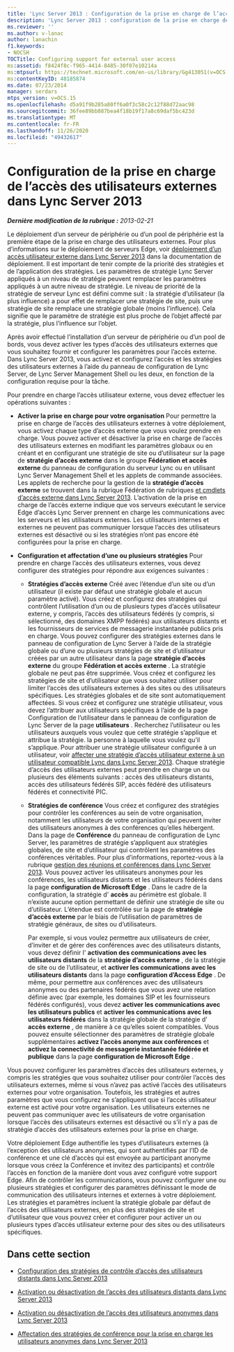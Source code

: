 ```yaml
---
title: 'Lync Server 2013 : Configuration de la prise en charge de l’accès des utilisateurs externes'
description: 'Lync Server 2013 : configuration de la prise en charge de l’accès des utilisateurs externes.'
ms.reviewer: ''
ms.author: v-lanac
author: lanachin
f1.keywords:
- NOCSH
TOCTitle: Configuring support for external user access
ms:assetid: f8424f8c-f965-4414-8485-30f07e10214a
ms:mtpsurl: https://technet.microsoft.com/en-us/library/Gg413051(v=OCS.15)
ms:contentKeyID: 48185874
ms.date: 07/23/2014
manager: serdars
mtps_version: v=OCS.15
ms.openlocfilehash: d5a91f9b285a80ff6a0f3c58c2c12f88d72aac98
ms.sourcegitcommit: 36fee89bb887bea4f18b19f17a8c69daf5bc423d
ms.translationtype: MT
ms.contentlocale: fr-FR
ms.lasthandoff: 11/26/2020
ms.locfileid: "49432617"
---
```

# <a name="configuring-support-for-external-user-access-in-lync-server-2013"></a>Configuration de la prise en charge de l’accès des utilisateurs externes dans Lync Server 2013

<div data-xmlns="http://www.w3.org/1999/xhtml">

<div class="topic" data-xmlns="http://www.w3.org/1999/xhtml" data-msxsl="urn:schemas-microsoft-com:xslt" data-cs="https://msdn.microsoft.com/">

<div data-asp="https://msdn2.microsoft.com/asp">



</div>

<div id="mainSection">

<div id="mainBody">

<span> </span>

_**Dernière modification de la rubrique :** 2013-02-21_

Le déploiement d’un serveur de périphérie ou d’un pool de périphérie est la première étape de la prise en charge des utilisateurs externes. Pour plus d’informations sur le déploiement de serveurs Edge, voir [déploiement d’un accès utilisateur externe dans Lync Server 2013](lync-server-2013-deploying-external-user-access.md) dans la documentation de déploiement. Il est important de tenir compte de la priorité des stratégies et de l’application des stratégies. Les paramètres de stratégie Lync Server appliqués à un niveau de stratégie peuvent remplacer les paramètres appliqués à un autre niveau de stratégie. Le niveau de priorité de la stratégie de serveur Lync est défini comme suit : la stratégie d’utilisateur (la plus influence) a pour effet de remplacer une stratégie de site, puis une stratégie de site remplace une stratégie globale (moins l’influence). Cela signifie que le paramètre de stratégie est plus proche de l’objet affecté par la stratégie, plus l’influence sur l’objet.

Après avoir effectué l’installation d’un serveur de périphérie ou d’un pool de bords, vous devez activer les types d’accès des utilisateurs externes que vous souhaitez fournir et configurer les paramètres pour l’accès externe. Dans Lync Server 2013, vous activez et configurez l’accès et les stratégies des utilisateurs externes à l’aide du panneau de configuration de Lync Server, de Lync Server Management Shell ou les deux, en fonction de la configuration requise pour la tâche.

Pour prendre en charge l’accès utilisateur externe, vous devez effectuer les opérations suivantes :

  - **Activer la prise en charge pour votre organisation**   Pour permettre la prise en charge de l’accès des utilisateurs externes à votre déploiement, vous activez chaque type d’accès externe que vous voulez prendre en charge. Vous pouvez activer et désactiver la prise en charge de l’accès des utilisateurs externes en modifiant les paramètres globaux ou en créant et en configurant une stratégie de site ou d’utilisateur sur la page de **stratégie d’accès externe** dans le groupe **Fédération et accès externe** du panneau de configuration du serveur Lync ou en utilisant Lync Server Management Shell et les applets de commande associées. Les applets de recherche pour la gestion de la **stratégie d’accès externe** se trouvent dans la rubrique Fédération de rubriques [et cmdlets d’accès externe dans Lync Server 2013](https://docs.microsoft.com/powershell/module/skype/). L’activation de la prise en charge de l’accès externe indique que vos serveurs exécutant le service Edge d’accès Lync Server prennent en charge les communications avec les serveurs et les utilisateurs externes. Les utilisateurs internes et externes ne peuvent pas communiquer lorsque l’accès des utilisateurs externes est désactivé ou si les stratégies n’ont pas encore été configurées pour la prise en charge.

  - **Configuration et affectation d’une ou plusieurs stratégies**   Pour prendre en charge l’accès des utilisateurs externes, vous devez configurer des stratégies pour répondre aux exigences suivantes :
    
      - **Stratégies d’accès externe**   Créé avec l’étendue d’un site ou d’un utilisateur (il existe par défaut une stratégie globale et aucun paramètre activé). Vous créez et configurez des stratégies qui contrôlent l’utilisation d’un ou de plusieurs types d’accès utilisateur externe, y compris, l’accès des utilisateurs fédérés (y compris, si sélectionné, des domaines XMPP fédérés) aux utilisateurs distants et les fournisseurs de services de messagerie instantanée publics pris en charge. Vous pouvez configurer des stratégies externes dans le panneau de configuration de Lync Server à l’aide de la stratégie globale ou d’une ou plusieurs stratégies de site et d’utilisateur créées par un autre utilisateur dans la page **stratégie d’accès externe** du groupe **Fédération et accès externe** . La stratégie globale ne peut pas être supprimée. Vous créez et configurez les stratégies de site et d’utilisateur que vous souhaitez utiliser pour limiter l’accès des utilisateurs externes à des sites ou des utilisateurs spécifiques. Les stratégies globales et de site sont automatiquement affectées. Si vous créez et configurez une stratégie utilisateur, vous devez l’attribuer aux utilisateurs spécifiques à l’aide de la page Configuration de l’utilisateur dans le panneau de configuration de Lync Server de la page **utilisateurs** . Recherchez l’utilisateur ou les utilisateurs auxquels vous voulez que cette stratégie s’applique et attribue la stratégie. la personne à laquelle vous voulez qu’il s’applique. Pour attribuer une stratégie utilisateur configurée à un utilisateur, voir [affecter une stratégie d’accès utilisateur externe à un utilisateur compatible Lync dans Lync Server 2013](lync-server-2013-assign-an-external-user-access-policy-to-a-lync-enabled-user.md). Chaque stratégie d’accès des utilisateurs externes peut prendre en charge un ou plusieurs des éléments suivants : accès des utilisateurs distants, accès des utilisateurs fédérés SIP, accès fédéré des utilisateurs fédérés et connectivité PIC.
    
      - **Stratégies de conférence**   Vous créez et configurez des stratégies pour contrôler les conférences au sein de votre organisation, notamment les utilisateurs de votre organisation qui peuvent inviter des utilisateurs anonymes à des conférences qu’elles hébergent. Dans la page de **Conférence** du panneau de configuration de Lync Server, les paramètres de stratégie s’appliquent aux stratégies globales, de site et d’utilisateur qui contrôlent les paramètres des conférences véritables. Pour plus d’informations, reportez-vous à la rubrique [gestion des réunions et conférences dans Lync Server 2013](lync-server-2013-managing-meetings-and-conferences.md). Vous pouvez activer les utilisateurs anonymes pour les conférences, les utilisateurs distants et les utilisateurs fédérés dans la page **configuration de Microsoft Edge** . Dans le cadre de la configuration, la stratégie d' **accès** au périmètre est globale. Il n’existe aucune option permettant de définir une stratégie de site ou d’utilisateur. L’étendue est contrôlée sur la page de **stratégie d’accès externe** par le biais de l’utilisation de paramètres de stratégie généraux, de sites ou d’utilisateurs.
        
        Par exemple, si vous voulez permettre aux utilisateurs de créer, d’inviter et de gérer des conférences avec des utilisateurs distants, vous devez définir l' **activation des communications avec les utilisateurs distants** de la **stratégie d’accès externe** , de la stratégie de site ou de l’utilisateur, et **activer les communications avec les utilisateurs distants** dans la page **configuration d’Access Edge** . De même, pour permettre aux conférences avec des utilisateurs anonymes ou des partenaires fédérés que vous avez une relation définie avec (par exemple, les domaines SIP et les fournisseurs fédérés configurés), vous devez **activer les communications avec les utilisateurs publics** et **activer les communications avec les utilisateurs fédérés** dans la stratégie globale de la stratégie d' **accès externe** , de manière à ce qu’elles soient compatibles. Vous pouvez ensuite sélectionner des paramètres de stratégie globale supplémentaires **activez l’accès anonyme aux conférences** et **activez la connectivité de messagerie instantanée fédérée et publique** dans la page **configuration de Microsoft Edge** .

Vous pouvez configurer les paramètres d’accès des utilisateurs externes, y compris les stratégies que vous souhaitez utiliser pour contrôler l’accès des utilisateurs externes, même si vous n’avez pas activé l’accès des utilisateurs externes pour votre organisation. Toutefois, les stratégies et autres paramètres que vous configurez ne s’appliquent que si l’accès utilisateur externe est activé pour votre organisation. Les utilisateurs externes ne peuvent pas communiquer avec les utilisateurs de votre organisation lorsque l’accès des utilisateurs externes est désactivé ou s’il n’y a pas de stratégie d’accès des utilisateurs externes pour la prise en charge.

Votre déploiement Edge authentifie les types d’utilisateurs externes (à l’exception des utilisateurs anonymes, qui sont authentifiés par l’ID de conférence et une clé d’accès qui est envoyée au participant anonyme lorsque vous créez la Conférence et invitez des participants) et contrôle l’accès en fonction de la manière dont vous avez configuré votre support Edge. Afin de contrôler les communications, vous pouvez configurer une ou plusieurs stratégies et configurer des paramètres définissant le mode de communication des utilisateurs internes et externes à votre déploiement. Les stratégies et paramètres incluent la stratégie globale par défaut de l’accès des utilisateurs externes, en plus des stratégies de site et d’utilisateur que vous pouvez créer et configurer pour activer un ou plusieurs types d’accès utilisateur externe pour des sites ou des utilisateurs spécifiques.

<div>

## <a name="in-this-section"></a>Dans cette section

  - [Configuration des stratégies de contrôle d’accès des utilisateurs distants dans Lync Server 2013](lync-server-2013-configure-policies-to-control-remote-user-access.md)

  - [Activation ou désactivation de l’accès des utilisateurs distants dans Lync Server 2013](lync-server-2013-enable-or-disable-remote-user-access.md)

  - [Activation ou désactivation de l’accès des utilisateurs anonymes dans Lync Server 2013](lync-server-2013-enable-or-disable-anonymous-user-access.md)

  - [Affectation des stratégies de conférence pour la prise en charge les utilisateurs anonymes dans Lync Server 2013](lync-server-2013-assign-conferencing-policies-to-support-anonymous-users.md)

</div>

</div>

<span> </span>

</div>

</div>

</div>

